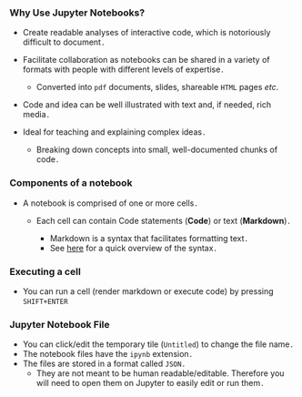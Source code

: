 ### Why Use Jupyter Notebooks?

- Create readable analyses of interactive code, which is notoriously difficult to document`.`

- Facilitate collaboration as notebooks can be shared in a variety of formats with people with different levels of expertise`.`
  - Converted into `pdf` documents, slides, shareable `HTML` pages _etc_.

- Code and idea can be well illustrated with text and, if needed, rich media`.`

- Ideal for teaching and explaining complex ideas`.`
  - Breaking down concepts into small, well-documented chunks of code`.`

### Components of a notebook

- A notebook is comprised of one or more cells`.`

  - Each cell can contain Code statements (__Code__) or text (__Markdown__)`.`

    - Markdown is a syntax that facilitates formatting text`.`
    - See [here](https://github.com/adam-p/markdown-here/wiki/Markdown-Cheatsheet) for a quick overview of the syntax`.`


### Executing  a cell

  - You can run a cell (render markdown or execute code) by pressing `SHIFT+ENTER`

### Jupyter Notebook File

  - You can click/edit the temporary tile (`Untitled`) to change the file name`.`
  - The notebook files have the `ipynb` extension`.`
  - The files are stored in a format called `JSON.`
    - They are not meant to be human readable/editable. Therefore you will need to open them on Jupyter to easily edit or run them`.`
